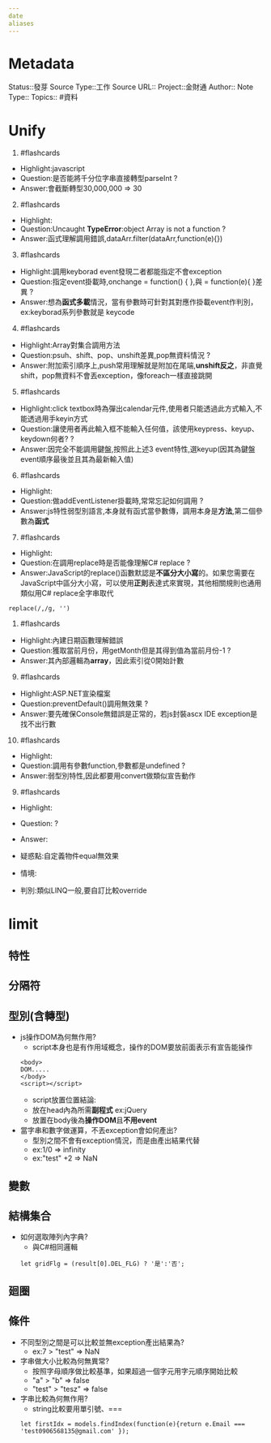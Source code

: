 ```yaml
---
date
aliases
---
```

# Metadata
Status::發芽
Source Type::工作
Source URL::
Project::金財通
Author::
Note Type::
Topics::
#資料 
# Unify



1. #flashcards 
- Highlight:javascript
- Question:是否能將千分位字串直接轉型parseInt
?
- Answer:會截斷轉型30,000,000 => 30

2. #flashcards 
- Highlight:
- Question:Uncaught **TypeError**:object Array is not a function
?
- Answer:函式理解調用錯誤,dataArr.filter(dataArr,function(e){})

3. #flashcards 
- Highlight:調用keyborad event發現二者都能指定不會exception
- Question:指定event掛載時,onchange = function() { },與 = function(e){ }差異
?
- Answer:想為**函式多載**情況，當有參數時可針對其對應作掛載event作判別，ex:keyborad系列參數就是 keycode

4. #flashcards 
- Highlight:Array對集合調用方法
- Question:psuh、shift、pop、unshift差異,pop無資料情況
?
- Answer:附加索引順序上,push常用理解就是附加在尾端,**unshift反之**，非直覺shift，pop無資料不會丟exception，像foreach一樣直接跳開

5. #flashcards 
- Highlight:click textbox時為彈出calendar元件,使用者只能透過此方式輸入,不能透過用手keyin方式
- Question:讓使用者再此輸入框不能輸入任何值，該使用keypress、keyup、keydown何者?
?
- Answer:因完全不能調用鍵盤,按照此上述3 event特性,選keyup(因其為鍵盤event順序最後並且其為最新輸入值)

6. #flashcards 
- Highlight:
- Question:做addEventListener掛載時,常常忘記如何調用
?
- Answer:js特性弱型別語言,本身就有函式當參數傳，調用本身是**方法**,第二個參數為**函式**

7. #flashcards 
- Highlight:
- Question:在調用replace時是否能像理解C# replace
?
- Answer:JavaScript的replace()函數默認是**不區分大小寫**的。如果您需要在JavaScript中區分大小寫，可以使用**正則**表達式來實現，其他相關規則也通用
類似用C# replace全字串取代
```
replace(/,/g, '')
```

1. #flashcards 
- Highlight:內建日期函數理解錯誤
- Question:獲取當前月份，用getMonth但是其得到值為當前月份-1
?
- Answer:其內部邏輯為**array**，因此索引從0開始計數

9. #flashcards 
- Highlight:ASP.NET宣染檔案
- Question:preventDefault()調用無效果
?
- Answer:要先確保Console無錯誤是正常的，若js封裝ascx IDE exception是找不出行數

10. #flashcards 
- Highlight:
- Question:調用有參數function,參數都是undefined
?
- Answer:弱型別特性,因此都要用convert做類似宣告動作

9. #flashcards 
- Highlight:
- Question:
?
- Answer:



- 疑惑點:自定義物件equal無效果
- 情境:
- 判別:類似LINQ一般,要自訂比較override



# limit
## 特性
## 分隔符
## 型別(含轉型)
- js操作DOM為何無作用?
  - script本身也是有作用域概念，操作的DOM要放前面表示有宣告能操作
  ```
  <body>
  DOM.....  
  </body>
  <script></script>
  ```
  - script放置位置結論:
  - 放在head內為所需**副程式** ex:jQuery
  - 放置在body後為**操作DOM**且**不用event**
- 當字串和數字做運算，不丟exception會如何產出?
    - 型別之間不會有exception情況，而是由產出結果代替
    - ex:1/0 => infinity
    - ex:"test" +2 => NaN 
## 變數
## 結構集合
- 如何選取陣列內字典?
  - 與C#相同邏輯
  ```
  let gridFlg = (result[0].DEL_FLG) ? '是':'否';
  ```
## 廻圈
## 條件
- 不同型別之間是可以比較並無exception產出結果為?
  - ex:7 > "test" => NaN
- 字串做大小比較為何無異常?
  - 按照字母順序做比較基準，如果超過一個字元用字元順序開始比較
  - "a" > "b" => false
  - "test" > "tesz" => false
- 字串比較為何無作用?
  - string比較要用單引號、===
  ```
  let firstIdx = models.findIndex(function(e){return e.Email === 'test0906568135@gmail.com' });
  ```
